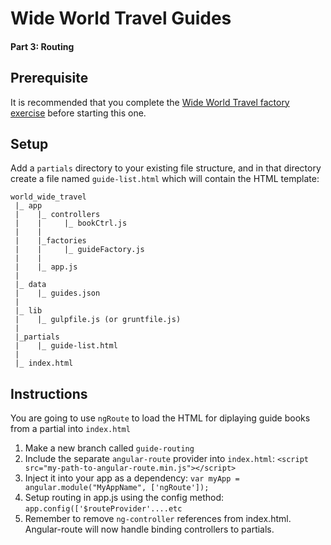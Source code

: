 # Wide World Travel Guides

#### Part 3: Routing

## Prerequisite

It is recommended that you complete the [Wide World Travel factory exercise](./MF_WIDE_WORLD_TRAVEL.md) before starting this one.
   

## Setup

Add a `partials` directory to your existing file structure, and in that directory create a file named `guide-list.html` which will contain the HTML template:

```
world_wide_travel
 |_ app
 |    |_ controllers
 |    |     |_ bookCtrl.js
 |    |
 |    |_factories
 |    |     |_ guideFactory.js
 |    |
 |    |_ app.js
 |
 |_ data
 |    |_ guides.json
 |
 |_ lib
 |    |_ gulpfile.js (or gruntfile.js)
 |
 |_partials
 |    |_ guide-list.html
 |
 |_ index.html
```


## Instructions

You are going to use `ngRoute` to load the HTML for diplaying guide books from a partial into `index.html`

1. Make a new branch called `guide-routing`  
1. Include the separate `angular-route` provider into `index.html`: `<script src="my-path-to-angular-route.min.js"></script>`
1. Inject it into your app as a dependency: `var myApp = angular.module("MyAppName", ['ngRoute']);`
1. Setup routing in app.js using the config method: `app.config(['$routeProvider'....etc`
1. Remember to remove `ng-controller` references from index.html. Angular-route will now handle binding controllers to partials.

